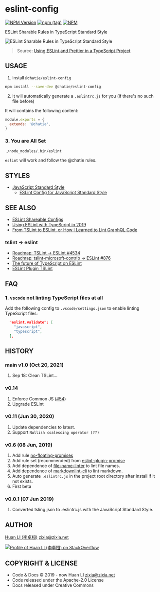 # eslint-config

[![NPM Version](https://badge.fury.io/js/%40chatie%2Feslint-config.svg)](https://www.npmjs.com/package/@chatie/eslint-config)
[![npm (tag)](https://img.shields.io/npm/v/%40chatie/eslint-config/next.svg)](https://www.npmjs.com/package/@chatie/eslint-config?activeTab=versions)
[![NPM](https://github.com/Chatie/eslint-config/workflows/NPM/badge.svg)](https://github.com/Chatie/eslint-config/actions?query=workflow%3ANPM)

ESLint Sharable Rules in TypeScript Standard Style

![ESLint Sharable Rules in TypeScript Standard Style](https://chatie.github.io/eslint-config/images/eslint-config-chatie.jpg)
> Source: [Using ESLint and Prettier in a TypeScript Project](https://www.robertcooper.me/using-eslint-and-prettier-in-a-typescript-project)

## USAGE

1. Install `@chatie/eslint-config`

```sh
npm install --save-dev @chatie/eslint-config
```

2. It will automatically generate a `.eslintrc.js` for you (if there's no such file before)

It will contains the following content:

```js
module.exports = {
  extends: '@chatie',
}
```

### 3. You are All Set

```sh
./node_modules/.bin/eslint
```

`eslint` will work and follow the @chatie rules.

## STYLES

- [JavaScript Standard Style](https://standardjs.com)
  - [ESLint Config for JavaScript Standard Style](https://github.com/standard/eslint-config-standard)

## SEE ALSO

- [ESLint Shareable Configs](https://eslint.org/docs/developer-guide/shareable-configs)
- [Using ESLint with TypeScript in 2019](https://43081j.com/2019/02/using-eslint-with-typescript)
- [From TSLint to ESLint, or How I Learned to Lint GraphQL Code](https://artsy.github.io/blog/2019/01/29/from-tslint-to-eslint/)

### tslint -> eslint

- [Roadmap: TSLint -> ESLint #4534](https://github.com/palantir/tslint/issues/4534)
- [Roadmap: tslint-microsoft-contrib -> ESLint #876](https://github.com/microsoft/tslint-microsoft-contrib/issues/876)
- [The future of TypeScript on ESLint](https://eslint.org/blog/2019/01/future-typescript-eslint)
- [ESLint Plugin TSLint](https://github.com/typescript-eslint/typescript-eslint/tree/master/packages/eslint-plugin-tslint)

## FAQ

### 1. `vscode` not linting TypeScript files at all

Add the following config to `.vscode/settings.json` to enable linting TypeScript files:

```json
  "eslint.validate": [
    "javascript",
    "typescript",
  ],
```

## HISTORY

### main v1.0 (Oct 20, 2021)

1. Sep 18: Clean TSLint...

### v0.14

1. Enforce Common JS ([#54](https://github.com/Chatie/eslint-config/issues/54))
1. Upgrade ESLint

### v0.11 (Jun 30, 2020)

1. Update dependencies to latest.
1. Support `Nullish coalescing operator (??)`

### v0.6 (08 Jun, 2019)

1. Add rule [no-floating-promises](https://github.com/typescript-eslint/typescript-eslint/pull/495)
1. Add rule set (recommended) from [eslint-plugin-promise](https://www.npmjs.com/package/eslint-plugin-promise)
1. Add dependence of [file-name-linter](https://npmjs.com/package/file-name-linter) to lint file names.
1. Add dependence of [markdownlint-cli](https://npmjs.com/package/markdownlint-cli) to lint markdown.
1. Auto generate `.eslintrc.js` in the project root directory after install if it not exists.
1. First beta

### v0.0.1 (07 Jun 2019)

1. Converted tsling.json to .eslintrc.js with the JavaScript Standard Style.

## AUTHOR

[Huan LI (李卓桓)](http://linkedin.com/in/zixia) zixia@zixia.net

[![Profile of Huan LI (李卓桓) on StackOverflow](https://stackexchange.com/users/flair/265499.png)](https://stackexchange.com/users/265499)

## COPYRIGHT & LICENSE

- Code & Docs © 2019 - now Huan LI zixia@zixia.net
- Code released under the Apache-2.0 License
- Docs released under Creative Commons
